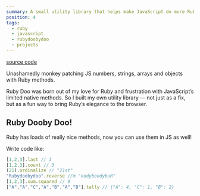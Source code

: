 ```yaml
---
summary: A small utility library that helps make JavaScript do more Ruby.
position: 4
tags:
  - ruby
  - javascript
  - rubydoobydoo
  - projects
---
```


[source code](https://github.com/daz4126/rubydoo)

Unashamedly monkey patching JS numbers, strings, arrays and objects with Ruby methods.

Ruby Doo was born out of my love for Ruby and frustration with JavaScript’s limited native methods. So I built my own utility library — not just as a fix, but as a fun way to bring Ruby’s elegance to the browser.

## Ruby Dooby Doo!

Ruby has loads of really nice methods, now you can use them in JS as well!

Write code like:

```javascript
[1,2,3].last // 3
[1,2,3].count // 3
(21).ordinalize // "21st"
"Rubydoobydoo".reverse //m "oodyboodybuR"
[1,2,3].sum.squared // 9
["A","A","C","A","B","A","B"].tally // {"A": 4, "C": 1, "B": 2}
```
